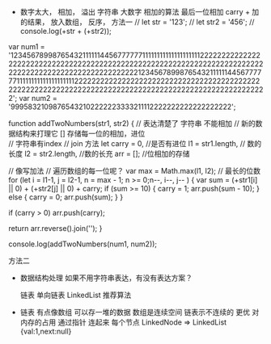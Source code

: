 - 数字太大， 相加，
 溢出
 字符串 大数字
 相加的算法
 最后一位相加
 carry + 加的结果， 放入数组，
 反序， 方法一
 // let str = '123';
// let str2 = '456';
// console.log(+str + (+str2));

var num1 = '123456789987654321111114456777777111111111111111111112222222222222222222222222222222222222222222222222222222222222222222222222222222222222222222222222222222123456789987654321111114456777777111111111111111111112222222222222222222222222222222222222222222222222222222222222222222222222222222222222222222222222222222';
var num2 = '99958321098765432102222223333211112222222222222222222';

function addTwoNumbers(str1, str2) {
  // 表达清楚了  字符串 不能相加
  // 新的数据结构来打理它 [] 存储每一位的相加，进位  
  // 字符串有index 
  // join 方法 
  let carry = 0,  //是否有进位
    l1 = str1.length, // 数的长度
    l2 = str2.length, //数的长充
    arr = [];  //位相加的存储
  
  // 像写加法
  // 遍历数组的每一位呢？
  var max = Math.max(l1, l2);  // 最长的位数
  for (let i = l1-1, j = l2-1, n = max - 1; n >= 0;n--, i--, j--   ) {
    var sum = (+str1[i] || 0) + (+str2[j] || 0) + carry; 
    if (sum >= 10) {
      carry = 1;
      arr.push(sum - 10);
    } else {
      carry = 0;
      arr.push(sum);
    }
  }

  if (carry > 0)
    arr.push(carry);

  return arr.reverse().join('');
}

console.log(addTwoNumbers(num1, num2));


方法二
- 数据结构处理
  如果不用字符串表达，有没有表达方案？

  链表 单向链表 LinkedList
  推荐算法

- 链表
  有点像数组 可以存一堆的数据 
  数组是连续空间 
  链表示不连续的 更优 对内存的占用  通过指针
  连起来
  每个节点 LinkedNode => LinkedList
  {val:1,next:null}